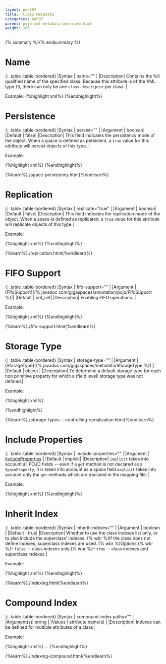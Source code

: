 ```yaml
---
layout: post97
title:  Class Metadata
categories: XAP97
parent: pojo-xml-metadata-overview.html
weight: 100
---
```


{% summary %}{% endsummary %}


# Name

{: .table .table-bordered}
|Syntax     | name="" |
|Description| Contains the full qualified name of the specified class. Because this attribute is of the XML type `ID`, there can only be one `class-descriptor` per class. |

Example:
{%highlight xml%}
<gigaspaces-mapping>
	<class name="model.Person">
	</class>
</gigaspaces-mapping>
{%endhighlight%}



# Persistence

{: .table .table-bordered}
|Syntax     | persist="" |
|Argument   | boolean|
|Default    | false|
|Description|  This field indicates the persistency mode of the object. When a space is defined as persistent, a `true` value for this attribute will persist objects of this type.  |

Example:

{%highlight xml%}
<gigaspaces-mapping>
	<class name="model.Person" persist="true">
	</class>
</gigaspaces-mapping>
{%endhighlight%}


{%learn%}./space-persistency.html{%endlearn%}

# Replication

{: .table .table-bordered}
|Syntax     | replicate="true" |
|Argument   | boolean|
|Default    | false|
|Description|  This field indicates the replication mode of the object. When a space is defined as replicated, a `true` value for this attribute will replicate objects of this type.|

Example:

{%highlight xml%}
<gigaspaces-mapping>
	<class name="model.Person" replicate="true">
	</class>
</gigaspaces-mapping>
{%endhighlight%}


{%learn%}./replication.html{%endlearn%}


# FIFO Support

{: .table .table-bordered}
|Syntax     | fifo-support=""  |
|Argument   | [FifoSupport]({% javadoc com/gigaspaces/annotation/pojo/FifoSupport %})|
|Default    | not_set|
|Description| Enabling  FIFO operations.     |

Example:

{%highlight xml%}
<gigaspaces-mapping>
    <class name="model.Person" fifo-support="operation">
    </class>
</gigaspaces-mapping>
{%endhighlight%}


{%learn%}./fifo-support.html{%endlearn%}

# Storage Type

{: .table .table-bordered}
|Syntax     | storage-type="" |
|Argument   | [StorageType]({% javadoc com/gigaspaces/metadata/StorageType %})          |
|Default    | object |
|Description| To determine a default storage type for each non primitive property for which a (field level) storage type was not defined.|

Example:

{%highlight xml%}
<gigaspaces-mapping>
    <class name="model.Person" storage-type="binary" />
</gigaspaces-mapping>

{%endhighlight%}


{%learn%}./storage-types---controlling-serialization.html{%endlearn%}


# Include Properties

{: .table .table-bordered}
|Syntax     | include-properties="" |
|Argument   | [IncludeProperties](http://www.gigaspaces.com/docs/JavaDoc{%currentversion%}/com/gigaspaces/annotation/pojo/SpaceClass.IncludeProperties.html)      |
|Default    | implicit|
|Description| `implicit` takes into account all POJO fields -- even if a `get` method is not declared   as a `SpaceProperty`, it is taken into account as a space field.`explicit` takes into account only the `get` methods which are declared in the mapping file. |

Example:

{%highlight xml%}
<gigaspaces-mapping>
    <class name="model.Person" include-properties="explicit" />
</gigaspaces-mapping>
{%endhighlight%}



# Inherit Index

{: .table .table-bordered}
|Syntax     | inherit-indexes="" |
|Argument   | boolean          |
|Default    | true|
|Description| Whether to use the class indexes list only, or to also include the superclass' indexes. {% wbr %}If the class does not define indexes, superclass indexes are used. {% wbr %}Options:{% wbr %}- `false` -- class indexes only.{% wbr %}- `true` -- class indexes and superclass indexes.|

Example:

{%highlight xml%}
<gigaspaces-mapping>
    <class name="model.Person" inherit-indexes="false" />
</gigaspaces-mapping>
{%endhighlight%}

{%learn%}./indexing.html{%endlearn%}


# Compound Index

{: .table .table-bordered}
|Syntax     | compound-index paths="" |
|Argument(s)| string          |
|Values     | attribute name(s)   |
|Description| Indexes can be defined for multiple attributes of a class  |

Example:

{%highlight xml%}
<gigaspaces-mapping>
    <class name="Data" >
        <compound-index paths="data1, data2"/>
        ...
    </class>
</gigaspaces-mapping>
{%endhighlight%}


{%learn%}./indexing-compound.html{%endlearn%}






